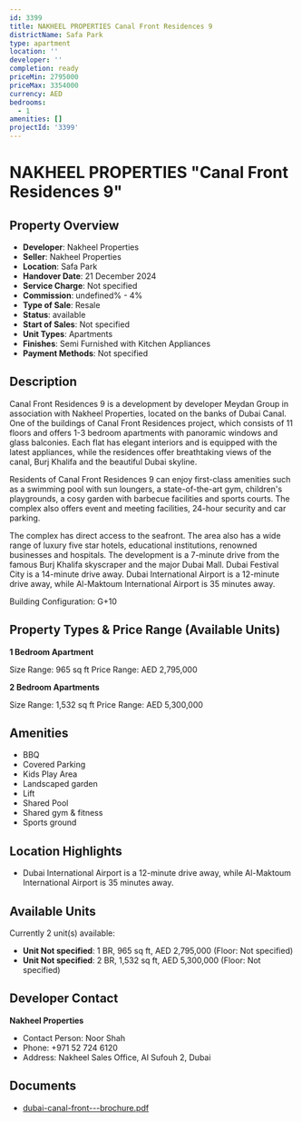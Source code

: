 ```yaml
---
id: 3399
title: NAKHEEL PROPERTIES Canal Front Residences 9
districtName: Safa Park
type: apartment
location: ''
developer: ''
completion: ready
priceMin: 2795000
priceMax: 3354000
currency: AED
bedrooms:
  - 1
amenities: []
projectId: '3399'
---
```


# NAKHEEL PROPERTIES "Canal Front Residences 9"

## Property Overview
- **Developer**: Nakheel Properties
- **Seller**: Nakheel Properties
- **Location**: Safa Park
- **Handover Date**: 21 December 2024
- **Service Charge**: Not specified
- **Commission**: undefined% - 4%
- **Type of Sale**: Resale
- **Status**: available
- **Start of Sales**: Not specified
- **Unit Types**: Apartments
- **Finishes**: Semi Furnished with Kitchen Appliances
- **Payment Methods**: Not specified

## Description
Canal Front Residences 9 is a development by developer Meydan Group in association with Nakheel Properties, located on the banks of Dubai Canal. One of the buildings of Canal Front Residences project, which consists of 11 floors and offers 1-3 bedroom apartments with panoramic windows and glass balconies. Each flat has elegant interiors and is equipped with the latest appliances, while the residences offer breathtaking views of the canal, Burj Khalifa and the beautiful Dubai skyline. 

Residents of Canal Front Residences 9 can enjoy first-class amenities such as a swimming pool with sun loungers, a state-of-the-art gym, children's playgrounds, a cosy garden with barbecue facilities and sports courts. The complex also offers event and meeting facilities, 24-hour security and car parking. 

The complex has direct access to the seafront. The area also has a wide range of luxury five star hotels, educational institutions, renowned businesses and hospitals. The development is a 7-minute drive from the famous Burj Khalifa skyscraper and the major Dubai Mall. Dubai Festival City is a 14-minute drive away. Dubai International Airport is a 12-minute drive away, while Al-Maktoum International Airport is 35 minutes away.

Building Configuration: G+10

## Property Types & Price Range (Available Units)
**1 Bedroom Apartment**

Size Range: 965 sq ft
Price Range: AED 2,795,000

**2 Bedroom Apartments**

Size Range: 1,532 sq ft
Price Range: AED 5,300,000

## Amenities
- BBQ
- Covered Parking
- Kids Play Area
- Landscaped garden
- Lift
- Shared Pool
- Shared gym & fitness
- Sports ground

## Location Highlights
- Dubai International Airport is a 12-minute drive away, while Al-Maktoum International Airport is 35 minutes away.

## Available Units
Currently 2 unit(s) available:
- **Unit Not specified**: 1 BR, 965 sq ft, AED 2,795,000 (Floor: Not specified)
- **Unit Not specified**: 2 BR, 1,532 sq ft, AED 5,300,000 (Floor: Not specified)

## Developer Contact
**Nakheel Properties**
- Contact Person: Noor Shah
- Phone: +971 52 724 6120
- Address: Nakheel Sales Office, Al Sufouh 2, Dubai

## Documents
- [dubai-canal-front---brochure.pdf](https://cdn.geniemap.net/2024/10/21/m4MxkS6hPkJoQBm0rqrciwrn8jI1Xu8CP3ByUjQN.pdf)
